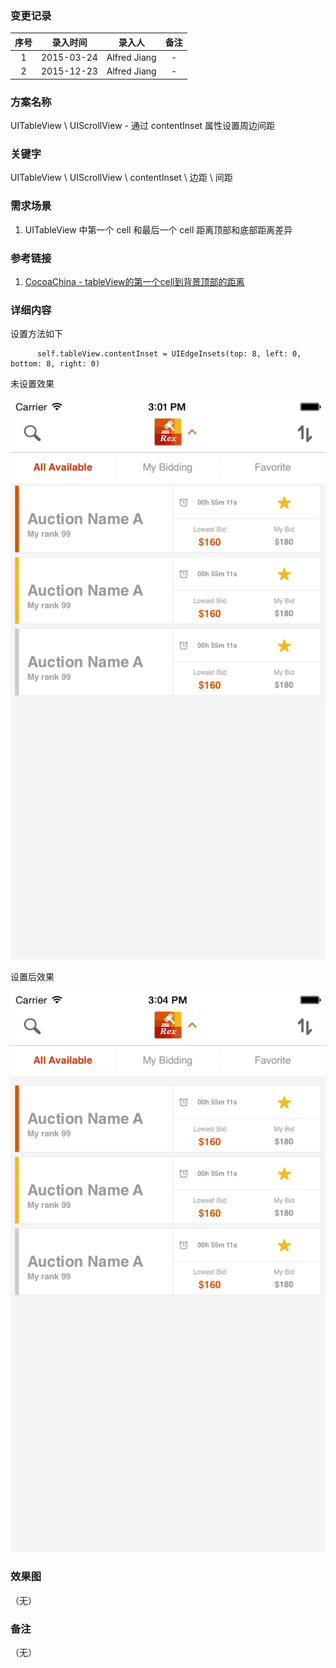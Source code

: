 ### 变更记录

| 序号 | 录入时间 | 录入人 | 备注 |
|:--------:|:--------:|:--------:|:--------:|
| 1 | 2015-03-24 | Alfred Jiang | - |
| 2 | 2015-12-23 | Alfred Jiang | - |

### 方案名称

UITableView \ UIScrollView - 通过 contentInset 属性设置周边间距

### 关键字

UITableView \ UIScrollView \ contentInset \ 边距 \ 间距

### 需求场景

1. UITableView 中第一个 cell 和最后一个 cell 距离顶部和底部距离差异

### 参考链接

1. [CocoaChina - tableView的第一个cell到背景顶部的距离](http://www.cocoachina.com/bbs/read.php?tid=253997)

### 详细内容

设置方法如下
```
      self.tableView.contentInset = UIEdgeInsets(top: 8, left: 0, bottom: 8, right: 0)
```

未设置效果

![tableViewcell1](Images/Image_00067_00001.png)

设置后效果

![tableViewcell2](Images/Image_00067_00002.png)

### 效果图
（无）

### 备注
（无）